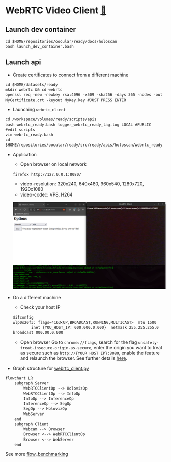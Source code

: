# WebRTC Video Client [:link:](https://github.com/nvidia-holoscan/holohub/tree/main/applications/webrtc_video_client)

## Launch dev container
```
cd $HOME/repositories/oocular/ready/docs/holoscan
bash launch_dev_container.bash
```

## Launch api
* Create certificates to connect from a different machine
```
cd $HOME/datasets/ready
mkdir webrtc && cd webrtc
openssl req -new -newkey rsa:4096 -x509 -sha256 -days 365 -nodes -out MyCertificate.crt -keyout MyKey.key #JUST PRESS ENTER
```

* Launching `webrtc_client`
```
cd /workspace/volumes/ready/scripts/apis
bash webrtc_ready.bash logger_webrtc_ready_tag.log LOCAL #PUBLIC
#edit scripts
vim webrtc_ready.bash
cd $HOME/repositories/oocular/ready/src/ready/apis/holoscan/webrtc_ready
```

* Application
	* Open browser on local network
	```
	firefox http://127.0.0.1:8080/
	```

	* video-resolution: 320x240, 640x480, 960x540, 1280x720, 1920x1080
	* video-codec: VP8, H264

	![fig](../figs/webrtc_app.png)


* On a different machine
	* Check your host IP
	```
	$ifconfig
	wlp0s20f3: flags=4163<UP,BROADCAST,RUNNING,MULTICAST>  mtu 1500
	        inet {YOU_HOST_IP: 000.000.0.000}  netmask 255.255.255.0  broadcast 000.00.0.000
	```

	* Open browser
	Go to `chrome://flags`, search for the flag `unsafely-treat-insecure-origin-as-secure`, enter the origin you want to treat as secure such as `http://{YOUR HOST IP}:8080`, enable the feature and relaunch the browser. See further details [here](https://github.com/nvidia-holoscan/holohub/tree/main/applications/webrtc_video_client).


* Graph structure for [webrtc_client.py](../../src/ready/apis/holoscan/webrtc/webrtc_client.py)
```mermaid
flowchart LR
    subgraph Server
        WebRTCClientOp --> HolovizOp
        WebRTCClientOp --> InfoOp
        InfoOp --> InferenceOp
        InferenceOp --> SegOp
        SegOp --> HolovizOp
        WebServer
    end
    subgraph Client
        Webcam --> Browser
        Browser <--> WebRTCClientOp
        Browser <--> WebServer
    end
```

See more [flow_benchmarking]( ../../data/webrtc/flow_benchmarking/)

